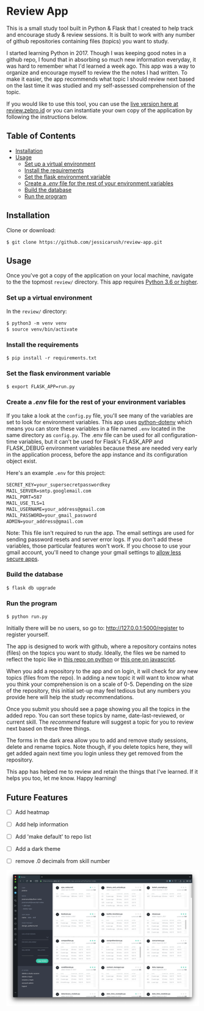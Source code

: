 # Review App

This is a small study tool built in Python & Flask that I created to help track and encourage study & review sessions. It is built to work with any number of github repositories containing files (topics) you want to study.

I started learning Python in 2017. Though I was keeping good notes in a github repo, I found that in absorbing so much new information everyday, it was hard to remember what I'd learned a week ago. This app was a way to organize and encourage myself to review the the notes I had written. To make it easier, the app recommends what topic I should review next based on the last time it was studied and my self-assessed comprehension of the topic.

If you would like to use this tool, you can use the [live version here at review.zebro.id](https://review.zebro.id/register) or you can instantiate your own copy of the application by following the instructions below.

## Table of Contents

<!-- toc -->

- [Installation](#installation)
- [Usage](#usage)
  * [Set up a virtual environment](#set-up-a-virtual-environment)
  * [Install the requirements](#install-the-requirements)
  * [Set the flask environment variable](#set-the-flask-environment-variable)
  * [Create a *.env* file for the rest of your environment variables](#create-a-env-file-for-the-rest-of-your-environment-variables)
  * [Build the database](#build-the-database)
  * [Run the program](#run-the-program)

<!-- tocstop -->

## Installation
Clone or download:
```
$ git clone https://github.com/jessicarush/review-app.git
```

## Usage
Once you've got a copy of the application on your local machine, navigate to the the topmost `review/` directory.
This app requires [Python 3.6 or higher](https://www.python.org/downloads/).

### Set up a virtual environment
In the `review/` directory:
```
$ python3 -m venv venv
$ source venv/bin/activate
```

### Install the requirements

```
$ pip install -r requirements.txt
```

### Set the flask environment variable
```
$ export FLASK_APP=run.py
```

### Create a *.env* file for the rest of your environment variables

If you take a look at the `config.py` file, you'll see many of the variables are set to look for environment variables. This app uses [python-dotenv](https://github.com/theskumar/python-dotenv/blob/master/README.md) which means you can store these variables in a file named `.env` located in the same directory as `config.py`. The .env file can be used for all configuration-time variables, but it can't be used for Flask's FLASK_APP and FLASK_DEBUG environment variables because these are needed very early in the application process, before the app instance and its configuration object exist.

Here's an example `.env` for this project:

```
SECRET_KEY=your_supersecretpasswordkey
MAIL_SERVER=smtp.googlemail.com
MAIL_PORT=587
MAIL_USE_TLS=1
MAIL_USERNAME=your_address@gmail.com
MAIL_PASSWORD=your_gmail_password
ADMIN=your_address@gmail.com
```

Note: This file isn't required to run the app. The email settings are used for sending password resets and server error logs. If you don't add these variables, those particular features won't work. If you choose to use your gmail account, you'll need to change your gmail settings to [allow less secure apps](https://support.google.com/accounts/answer/6010255?hl=en).

### Build the database
```
$ flask db upgrade
```

### Run the program
```
$ python run.py
```

Initially there will be no users, so go to:
<http://127.0.0.1:5000/register> to register yourself.

The app is designed to work with github, where a repository contains notes (files) on the topics you want to study. Ideally, the files we be named to reflect the topic like in [this repo on python](https://github.com/jessicarush/python-notes) or [this one on javascript](https://github.com/jessicarush/javascript-notes).

When you add a repository to the app and on login, it will check for any new topics (files from the repo). In adding a new topic it will want to know what you think your comprehension is on a scale of 0-5. Depending on the size of the repository, this initial set-up may feel tedious but any numbers you provide here will help the study recommendations.

Once you submit you should see a page showing you all the topics in the added repo. You can sort these topics by name, date-last-reviewed, or current skill. The *recommend* feature will suggest a topic for you to review next based on these three things.

The forms in the dark area allow you to add and remove study sessions, delete and rename topics. Note though, if you delete topics here, they will get added again next time you login unless they get removed from the repository.

This app has helped me to review and retain the things that I've learned. If it helps you too, let me know. Happy learning!

## Future Features

- [ ] Add heatmap
- [ ] Add help information
- [ ] Add 'make default' to repo list
- [ ] Add a dark theme
- [ ] remove .0 decimals from skill number


![Python Review App](/app/static/img/screenshot.png "Python Review App running in Firefox")
